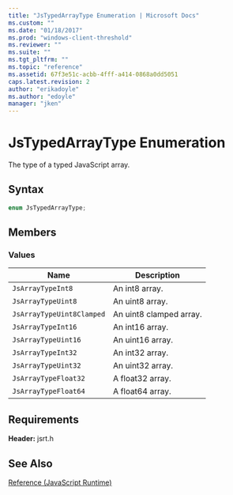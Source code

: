 ```yaml
---
title: "JsTypedArrayType Enumeration | Microsoft Docs"
ms.custom: ""
ms.date: "01/18/2017"
ms.prod: "windows-client-threshold"
ms.reviewer: ""
ms.suite: ""
ms.tgt_pltfrm: ""
ms.topic: "reference"
ms.assetid: 67f3e51c-acbb-4fff-a414-0868a0dd5051
caps.latest.revision: 2
author: "erikadoyle"
ms.author: "edoyle"
manager: "jken"
---
```

# JsTypedArrayType Enumeration
The type of a typed JavaScript array.  
  
## Syntax  
  
```cpp  
enum JsTypedArrayType;  
```  
  
## Members  
  
### Values  
  
|Name|Description|  
|----------|-----------------|  
|`JsArrayTypeInt8`|An int8 array.|  
|`JsArrayTypeUint8`|An uint8 array.|  
|`JsArrayTypeUint8Clamped`|An uint8 clamped array.|  
|`JsArrayTypeInt16`|An int16 array.|  
|`JsArrayTypeUint16`|An uint16 array.|  
|`JsArrayTypeInt32`|An int32 array.|  
|`JsArrayTypeUint32`|An uint32 array.|  
|`JsArrayTypeFloat32`|A float32 array.|  
|`JsArrayTypeFloat64`|A float64 array.|  
  
## Requirements  
 **Header:** jsrt.h  
  
## See Also  
 [Reference (JavaScript Runtime)](../chakra-hosting/reference-javascript-runtime.md)